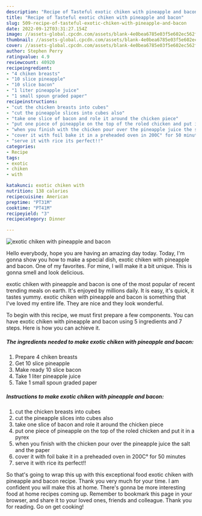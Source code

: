 ```yaml
---
description: "Recipe of Tasteful exotic chiken with pineapple and bacon"
title: "Recipe of Tasteful exotic chiken with pineapple and bacon"
slug: 509-recipe-of-tasteful-exotic-chiken-with-pineapple-and-bacon
date: 2022-09-12T03:31:27.154Z
image: //assets-global.cpcdn.com/assets/blank-4e0bea6785e03f5e602ec562f230caae08da540cada707380b4fe1bbebba43da.png
thumbnail: //assets-global.cpcdn.com/assets/blank-4e0bea6785e03f5e602ec562f230caae08da540cada707380b4fe1bbebba43da.png
cover: //assets-global.cpcdn.com/assets/blank-4e0bea6785e03f5e602ec562f230caae08da540cada707380b4fe1bbebba43da.png
author: Stephen Perry
ratingvalue: 4.9
reviewcount: 40920
recipeingredient:
- "4 chiken breasts"
- "10 slice pineapple"
- "10 slice bacon"
- "1 liter pineapple juice"
- "1 small spoun graded paper"
recipeinstructions:
- "cut the chicken breasts into cubes"
- "cut the pineapple slices into cubes also"
- "take one slice of bacon and role it around the chicken piece"
- "put one piece of pineapple on the top of the roled chicken and put it in a pyrex"
- "when you finish with the chicken pour over the pineapple juice the salt and the paper"
- "cover it with foil bake it in a preheaded oven in 200C° for 50 minutes"
- "serve it with rice its perfect!!"
categories:
- Recipe
tags:
- exotic
- chiken
- with

katakunci: exotic chiken with 
nutrition: 138 calories
recipecuisine: American
preptime: "PT31M"
cooktime: "PT41M"
recipeyield: "3"
recipecategory: Dinner

---
```



![exotic chiken with pineapple and bacon](//assets-global.cpcdn.com/assets/blank-4e0bea6785e03f5e602ec562f230caae08da540cada707380b4fe1bbebba43da.png)

Hello everybody, hope you are having an amazing day today. Today, I'm gonna show you how to make a special dish, exotic chiken with pineapple and bacon. One of my favorites. For mine, I will make it a bit unique. This is gonna smell and look delicious.



exotic chiken with pineapple and bacon is one of the most popular of recent trending meals on earth. It's enjoyed by millions daily. It is easy, it's quick, it tastes yummy. exotic chiken with pineapple and bacon is something that I've loved my entire life. They are nice and they look wonderful.


To begin with this recipe, we must first prepare a few components. You can have exotic chiken with pineapple and bacon using 5 ingredients and 7 steps. Here is how you can achieve it.

<!--inarticleads1-->

##### The ingredients needed to make exotic chiken with pineapple and bacon:

1. Prepare 4 chiken breasts
1. Get 10 slice pineapple
1. Make ready 10 slice bacon
1. Take 1 liter pineapple juice
1. Take 1 small spoun graded paper




<!--inarticleads2-->

##### Instructions to make exotic chiken with pineapple and bacon:

1. cut the chicken breasts into cubes
1. cut the pineapple slices into cubes also
1. take one slice of bacon and role it around the chicken piece
1. put one piece of pineapple on the top of the roled chicken and put it in a pyrex
1. when you finish with the chicken pour over the pineapple juice the salt and the paper
1. cover it with foil bake it in a preheaded oven in 200C° for 50 minutes
1. serve it with rice its perfect!!




So that's going to wrap this up with this exceptional food exotic chiken with pineapple and bacon recipe. Thank you very much for your time. I am confident you will make this at home. There's gonna be more interesting food at home recipes coming up. Remember to bookmark this page in your browser, and share it to your loved ones, friends and colleague. Thank you for reading. Go on get cooking!

